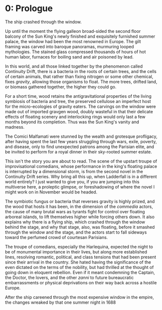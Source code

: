 # 0: Prologue

The ship crashed through the window.

Up until the moment the flying galleon broad-sided the second floor balcony of the Sun King's newly finished and exquisitely furnished summer palace, the window had been the most renowned in Europe. The gilt framing was carved into baroque panoramas, murmuring looped mythologies. The stained glass compressed thousands of hours of hot human labor, furnaces for boiling sand and air poisoned by lead.

In this world, and all those linked together by the phenomenon called Continuity Drift, there is a bacteria in the roots of certain trees, and the cells of certain animals, that rather than fixing nitrogen or some other chemical, fixes *gravity*, allowing those organisms to float. The more trees, drifted land, or biomass gathered together, the higher they could go.

For a short time, wood retains the antigravitational properties of the living symbiosis of bacteria and tree, the preserved cellulose an imperfect host for the micro-ecologies of gravity eaters. The carvings on the window were made out of imported gravgen wood, doubly wasteful in that their delicate effects of floating scenery and interlocking rings would only last a few months beyond its completion. Thus was the Sun King's vanity and madness.

The Comici Malfamati were stunned by the wealth and grotesque profligacy, after having spent the last few years struggling through wars, exile, poverty, and disease, only to find unexpected patrons among the Parisian elite, and be invited to perform for a royal dinner in their sky-rooted summer estate.

This isn't the story you are about to read. The scene of the upstart troupe of improvisational comedians, whose performance in the king's floating palace is interrupted by a dimensional storm, is from the second novel in the Continuity Drift series. Why bring all this up, when Ladderfall is in a different world entirely? I just wanted to give you, if you are jumping into this multiverse here, a proleptic glimpse, or foreshadowing of where the novel I might work on in November would be headed.

The symbiotic fungus or bacteria that reverses gravity is highly prized, and the wood that hosts it has been, in the dimension of the *commedia* actors, the cause of many brutal wars as tyrants fight for control over floating arboreal islands, to lift themselves higher while forcing others down. It also explains why there is a flying ship, which crashed through the window behind the stage, and why that stage, also, was floating, before it smashed through the window and the stage, and the actors start to fall sideways toward the perfumed crowd of courtesan Parisians.

The troupe of comedians, especially the Harlequina, expected the night to be of monumental importance in their lives, but along more established lines, resolving romantic, political, and class tensions that had been present since their arrival in the country. She hated having the significance of the even dictated on the terms of the nobility, but had thrilled at the thought of going down in eloquent rebellion. Even if it meant condemning the Captain, the Doctor, the lovers, and the other *zanni* to future bureaucratic embarrassments or physical deprivations on their way back across a hostile Europe.

After the ship careened through the most expensive window in the empire, the changes wreaked by that one summer night in 1688
